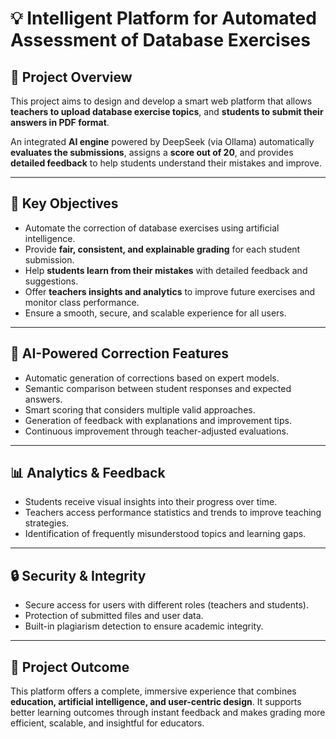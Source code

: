 # 💡 Intelligent Platform for Automated Assessment of Database Exercises

## 🎯 Project Overview

This project aims to design and develop a smart web platform that allows **teachers to upload database exercise topics**, and **students to submit their answers in PDF format**.

An integrated **AI engine** powered by DeepSeek (via Ollama) automatically **evaluates the submissions**, assigns a **score out of 20**, and provides **detailed feedback** to help students understand their mistakes and improve.

---

## 🌟 Key Objectives

- Automate the correction of database exercises using artificial intelligence.
- Provide **fair, consistent, and explainable grading** for each student submission.
- Help **students learn from their mistakes** with detailed feedback and suggestions.
- Offer **teachers insights and analytics** to improve future exercises and monitor class performance.
- Ensure a smooth, secure, and scalable experience for all users.

---

## 🧠 AI-Powered Correction Features

- Automatic generation of corrections based on expert models.
- Semantic comparison between student responses and expected answers.
- Smart scoring that considers multiple valid approaches.
- Generation of feedback with explanations and improvement tips.
- Continuous improvement through teacher-adjusted evaluations.

---

## 📊 Analytics & Feedback

- Students receive visual insights into their progress over time.
- Teachers access performance statistics and trends to improve teaching strategies.
- Identification of frequently misunderstood topics and learning gaps.

---

## 🔒 Security & Integrity

- Secure access for users with different roles (teachers and students).
- Protection of submitted files and user data.
- Built-in plagiarism detection to ensure academic integrity.

---

## 📌 Project Outcome

This platform offers a complete, immersive experience that combines **education, artificial intelligence, and user-centric design**. It supports better learning outcomes through instant feedback and makes grading more efficient, scalable, and insightful for educators.
